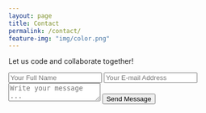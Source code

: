 ```yaml
---
layout: page
title: Contact
permalink: /contact/
feature-img: "img/color.png"
---
```


Let us code and collaborate together!

<form action="https://getsimpleform.com/messages?form_api_token=f34ddb66b825331d85e64b0e4c228bc8" method="post">
  <!-- the redirect_to is optional, the form will redirect to the referrer on submission -->
  <input type='hidden' name='redirect_to' value='http://yjhong1004.github.io/thank-you.md' />
  <input type='text' name='name' placeholder='Your Full Name' />
  <input type='email' name='email' placeholder='Your E-mail Address' />
  <textarea name='message' placeholder='Write your message ...'></textarea>
  <input type='submit' value='Send Message' />
</form>
